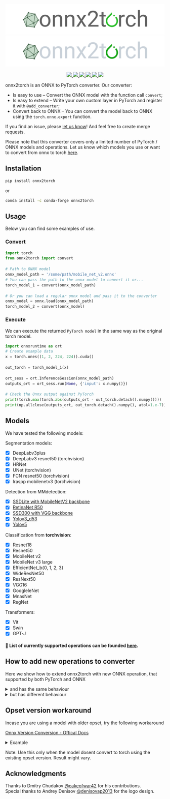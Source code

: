 <div align="center">
  <img src="assets/logo/onnx2torch_light.png#gh-light-mode-only">
  <img src="assets/logo/onnx2torch_dark.png#gh-dark-mode-only">
</div>

<p align="center">
    <a href="https://pypi.org/project/onnx2torch">
        <img src="https://badgen.net/pypi/v/onnx2torch" />
    </a>
    <a href="https://anaconda.org/conda-forge/onnx2torch">
        <img src="https://img.shields.io/conda/vn/conda-forge/onnx2torch" />
    </a>
    <a href="https://pypi.org/project/onnx2torch">
        <img src="https://badgen.net/pypi/license/onnx2torch" />
    </a>
    <a href="https://github.com/psf/black">
        <img src="https://img.shields.io/badge/code%20style-black-black" />
    </a>
    <a href="https://pypi.org/project/onnx2torch">
        <img src="https://img.shields.io/pypi/dm/onnx2torch" />
    </a>
    <a href="https://github.com/ENOT-AutoDL/onnx2torch/stargazers">
        <img src="https://img.shields.io/github/stars/ENOT-AutoDL/onnx2torch.svg?style=social&label=Star&maxAge=2592000" />
    </a>
</p>

onnx2torch is an ONNX to PyTorch converter.
Our converter:
* Is easy to use – Convert the ONNX model with the function call ``convert``;
* Is easy to extend – Write your own custom layer in PyTorch and register it with ``@add_converter``;
* Convert back to ONNX – You can convert the model back to ONNX using the ``torch.onnx.export`` function.

If you find an issue, please [let us know](https://github.com/ENOT-AutoDL/onnx2torch/issues)! And feel free to create merge requests.

Please note that this converter covers only a limited number of PyTorch / ONNX models and operations.
Let us know which models you use or want to convert from onnx to torch [here](https://github.com/ENOT-AutoDL/onnx2torch/discussions).

## Installation

```bash
pip install onnx2torch
```
or
```bash
conda install -c conda-forge onnx2torch
```

## Usage

Below you can find some examples of use.

### Convert

```python
import torch
from onnx2torch import convert

# Path to ONNX model
onnx_model_path = '/some/path/mobile_net_v2.onnx'
# You can pass the path to the onnx model to convert it or...
torch_model_1 = convert(onnx_model_path)

# Or you can load a regular onnx model and pass it to the converter
onnx_model = onnx.load(onnx_model_path)
torch_model_2 = convert(onnx_model)
```

### Execute

We can execute the returned ``PyTorch model`` in the same way as the original torch model.

```python
import onnxruntime as ort
# Create example data
x = torch.ones((1, 2, 224, 224)).cuda()

out_torch = torch_model_1(x)

ort_sess = ort.InferenceSession(onnx_model_path)
outputs_ort = ort_sess.run(None, {'input': x.numpy()})

# Check the Onnx output against PyTorch
print(torch.max(torch.abs(outputs_ort - out_torch.detach().numpy())))
print(np.allclose(outputs_ort, out_torch.detach().numpy(), atol=1.e-7))
```

## Models

We have tested the following models:

Segmentation models:
- [x] DeepLabv3plus
- [x] DeepLabv3 resnet50 (torchvision)
- [x] HRNet
- [x] UNet (torchvision)
- [x] FCN resnet50 (torchvision)
- [x] lraspp mobilenetv3 (torchvision)

Detection  from MMdetection:
- [x] [SSDLite with MobileNetV2 backbone](https://github.com/open-mmlab/mmdetection)
- [x] [RetinaNet R50](https://github.com/open-mmlab/mmdetection)
- [x] [SSD300 with VGG backbone](https://github.com/open-mmlab/mmdetection)
- [x] [Yolov3_d53](https://github.com/open-mmlab/mmdetection)
- [x] [Yolov5](https://github.com/ultralytics/yolov5)

Classification from __torchvision__:
- [x] Resnet18
- [x] Resnet50
- [x] MobileNet v2
- [x] MobileNet v3 large
- [x] EfficientNet_b{0, 1, 2, 3}
- [x] WideResNet50
- [x] ResNext50
- [x] VGG16
- [x] GoogleleNet
- [x] MnasNet
- [x] RegNet

Transformers:
- [x] Vit
- [x] Swin
- [x] GPT-J

#### :page_facing_up: List of currently supported operations can be founded [here](operators.md).

## How to add new operations to converter

Here we show how to extend onnx2torch with new ONNX operation, that supported by both PyTorch and ONNX
<details>
<summary>and has the same behaviour</summary>

An example of such a module is [Relu](./onnx2torch/node_converters/activations.py)

```python
@add_converter(operation_type='Relu', version=6)
@add_converter(operation_type='Relu', version=13)
@add_converter(operation_type='Relu', version=14)
def _(node: OnnxNode, graph: OnnxGraph) -> OperationConverterResult:
    return OperationConverterResult(
        torch_module=nn.ReLU(),
        onnx_mapping=onnx_mapping_from_node(node=node),
    )
```

Here we have registered an operation named ``Relu`` for opset versions 6, 13, 14.
Note that the ``torch_module`` argument in ``OperationConverterResult`` must be a torch.nn.Module, not just a callable object!
If Operation's behaviour differs from one opset version to another, you should implement it separately.
</details>

<details>
<summary>but has different behaviour</summary>

An example of such a module is [ScatterND](./onnx2torch/node_converters/scatter_nd.py)

```python
# It is recommended to use Enum for string ONNX attributes.
class ReductionOnnxAttr(Enum):
    NONE = 'none'
    ADD = 'add'
    MUL = 'mul'


class OnnxScatterND(nn.Module, OnnxToTorchModuleWithCustomExport):
    def __init__(self, reduction: ReductionOnnxAttr):
        super().__init__()
        self._reduction = reduction

    # The following method should return ONNX attributes with their values as a dictionary.
    # The number of attributes, their names and values depend on opset version;
    # method should return correct set of attributes.
    # Note: add type-postfix for each key: reduction -> reduction_s, where s means "string".
    def _onnx_attrs(self, opset_version: int) -> Dict[str, Any]:
        onnx_attrs: Dict[str, Any] = {}

        # Here we handle opset versions < 16 where there is no "reduction" attribute.
        if opset_version < 16:
            if self._reduction != ReductionOnnxAttr.NONE:
                raise ValueError(
                    'ScatterND from opset < 16 does not support'
                    f'reduction attribute != {ReductionOnnxAttr.NONE.value},'
                    f'got {self._reduction.value}'
                )
            return onnx_attrs

        onnx_attrs['reduction_s'] = self._reduction.value
        return onnx_attrs

    def forward(
        self,
        data: torch.Tensor,
        indices: torch.Tensor,
        updates: torch.Tensor,
    ) -> torch.Tensor:
        def _forward():
            # ScatterND forward implementation...
            return output

        if torch.onnx.is_in_onnx_export():
            # Please follow our convention, args consists of:
            # forward function, operation type, operation inputs, operation attributes.
            onnx_attrs = self._onnx_attrs(opset_version=get_onnx_version())
            return DefaultExportToOnnx.export(_forward, 'ScatterND', data, indices, updates, onnx_attrs)

        return _forward()


@add_converter(operation_type='ScatterND', version=11)
@add_converter(operation_type='ScatterND', version=13)
@add_converter(operation_type='ScatterND', version=16)
def _(node: OnnxNode, graph: OnnxGraph) -> OperationConverterResult:
    node_attributes = node.attributes
    reduction = ReductionOnnxAttr(node_attributes.get('reduction', 'none'))
    return OperationConverterResult(
        torch_module=OnnxScatterND(reduction=reduction),
        onnx_mapping=onnx_mapping_from_node(node=node),
    )
```
Here we have used a trick to convert the model from torch back to ONNX by defining the custom ``_ScatterNDExportToOnnx``.
</details>

## Opset version workaround

Incase you are using a model with older opset, try the following workaround

[Onnx Version Conversion - Offical Docs](https://github.com/onnx/onnx/blob/main/docs/PythonAPIOverview.md#converting-version-of-an-onnx-model-within-default-domain-aionnx)

<details>
<summary>Example</summary>

```python
import onnx
from onnx import version_converter
import torch
from onnx2torch import convert

# Load the ONNX model
model = onnx.load("model.onnx")
# Convert the model to the target version
target_version = 13
converted_model = version_converter.convert_version(model, target_version)
# Convert to torch
torch_model = convert(converted_model)
torch.save(torch_model, "model.pt")
```

</details>

Note: Use this only when the model dosent convert to torch using the existing opset version. Result might vary.

## Acknowledgments

Thanks to Dmitry Chudakov [@cakeofwar42](https://github.com/cakeofwar42) for his contributions.\
Special thanks to Andrey Denisov [@denisovap2013](https://github.com/denisovap2013) for the logo design.
